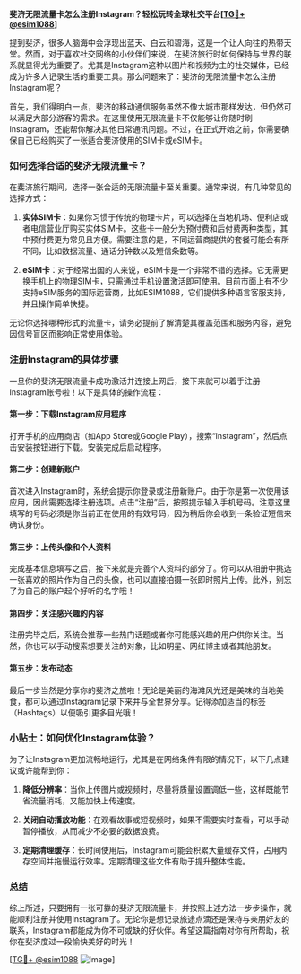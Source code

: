 **斐济无限流量卡怎么注册Instagram？轻松玩转全球社交平台[[TG💪+ @esim1088](https://t.me/s/esim1088)]**

提到斐济，很多人脑海中会浮现出蓝天、白云和碧海，这是一个让人向往的热带天堂。然而，对于喜欢社交网络的小伙伴们来说，在斐济旅行时如何保持与世界的联系就显得尤为重要了。尤其是Instagram这种以图片和视频为主的社交媒体，已经成为许多人记录生活的重要工具。那么问题来了：斐济的无限流量卡怎么注册Instagram呢？

首先，我们得明白一点，斐济的移动通信服务虽然不像大城市那样发达，但仍然可以满足大部分游客的需求。在这里使用无限流量卡不仅能够让你随时刷Instagram，还能帮你解决其他日常通讯问题。不过，在正式开始之前，你需要确保自己已经购买了一张适合斐济使用的SIM卡或eSIM卡。

### 如何选择合适的斐济无限流量卡？

在斐济旅行期间，选择一张合适的无限流量卡至关重要。通常来说，有几种常见的选择方式：

1. **实体SIM卡**：如果你习惯于传统的物理卡片，可以选择在当地机场、便利店或者电信营业厅购买实体SIM卡。这些卡一般分为预付费和后付费两种类型，其中预付费更为常见且方便。需要注意的是，不同运营商提供的套餐可能会有所不同，比如数据流量、通话分钟数以及短信条数等。

2. **eSIM卡**：对于经常出国的人来说，eSIM卡是一个非常不错的选择。它无需更换手机上的物理SIM卡，只需通过手机设置激活即可使用。目前市面上有不少支持eSIM服务的国际运营商，比如ESIM1088，它们提供多种语言客服支持，并且操作简单快捷。

无论你选择哪种形式的流量卡，请务必提前了解清楚其覆盖范围和服务内容，避免因信号盲区而影响正常使用体验。

### 注册Instagram的具体步骤

一旦你的斐济无限流量卡成功激活并连接上网后，接下来就可以着手注册Instagram账号啦！以下是具体的操作流程：

#### 第一步：下载Instagram应用程序
打开手机的应用商店（如App Store或Google Play），搜索“Instagram”，然后点击安装按钮进行下载。安装完成后启动程序。

#### 第二步：创建新账户
首次进入Instagram时，系统会提示你登录或注册新账户。由于你是第一次使用该应用，因此需要选择注册选项。点击“注册”后，按照提示输入手机号码。注意这里填写的号码必须是你当前正在使用的有效号码，因为稍后你会收到一条验证短信来确认身份。

#### 第三步：上传头像和个人资料
完成基本信息填写之后，接下来就是完善个人资料的部分了。你可以从相册中挑选一张喜欢的照片作为自己的头像，也可以直接拍摄一张即时照片上传。此外，别忘了为自己的账户起个好听的名字哦！

#### 第四步：关注感兴趣的内容
注册完毕之后，系统会推荐一些热门话题或者你可能感兴趣的用户供你关注。当然，你也可以手动搜索想要关注的对象，比如明星、网红博主或者其他朋友。

#### 第五步：发布动态
最后一步当然是分享你的斐济之旅啦！无论是美丽的海滩风光还是美味的当地美食，都可以通过Instagram记录下来并与全世界分享。记得添加适当的标签（Hashtags）以便吸引更多目光哦！

### 小贴士：如何优化Instagram体验？

为了让Instagram更加流畅地运行，尤其是在网络条件有限的情况下，以下几点建议或许能帮到你：

1. **降低分辨率**：当你上传图片或视频时，尽量将质量设置调低一些，这样既能节省流量消耗，又能加快上传速度。
   
2. **关闭自动播放功能**：在观看故事或短视频时，如果不需要实时查看，可以手动暂停播放，从而减少不必要的数据浪费。

3. **定期清理缓存**：长时间使用后，Instagram可能会积累大量缓存文件，占用内存空间并拖慢运行效率。定期清理这些文件有助于提升整体性能。

### 总结

综上所述，只要拥有一张可靠的斐济无限流量卡，并按照上述方法一步步操作，就能顺利注册并使用Instagram了。无论你是想记录旅途点滴还是保持与亲朋好友的联系，Instagram都能成为你不可或缺的好伙伴。希望这篇指南对你有所帮助，祝你在斐济度过一段愉快美好的时光！

[[TG💪+ @esim1088](https://t.me/s/esim1088) ![Image](https://i.postimg.cc/4NQfJmqS/Snipaste-2025-05-13-00-14-12.png)]